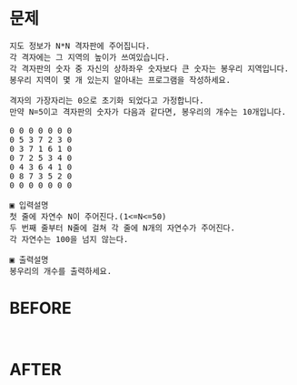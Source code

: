 # 문제

<pre>
지도 정보가 N*N 격자판에 주어집니다. 
각 격자에는 그 지역의 높이가 쓰여있습니다. 
각 격자판의 숫자 중 자신의 상하좌우 숫자보다 큰 숫자는 봉우리 지역입니다. 
봉우리 지역이 몇 개 있는지 알아내는 프로그램을 작성하세요.

격자의 가장자리는 0으로 초기화 되었다고 가정합니다.
만약 N=5이고 격자판의 숫자가 다음과 같다면, 봉우리의 개수는 10개입니다.

0 0 0 0 0 0 0
0 5 3 7 2 3 0
0 3 7 1 6 1 0
0 7 2 5 3 4 0
0 4 3 6 4 1 0
0 8 7 3 5 2 0
0 0 0 0 0 0 0

▣ 입력설명
첫 줄에 자연수 N이 주어진다.(1<=N<=50) 
두 번째 줄부터 N줄에 걸쳐 각 줄에 N개의 자연수가 주어진다. 
각 자연수는 100을 넘지 않는다. 

▣ 출력설명
봉우리의 개수를 출력하세요.
</pre>

# BEFORE

<pre>

</pre>

# AFTER

<pre>

</pre>
